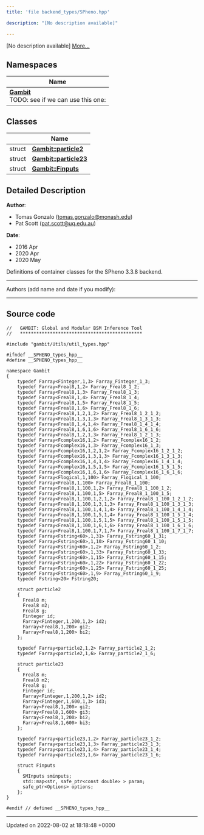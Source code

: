 ```yaml
---
title: 'file backend_types/SPheno.hpp'

description: "[No description available]"

---
```







[No description available] [More...](#detailed-description)

## Namespaces

| Name           |
| -------------- |
| **[Gambit](/documentation/code/darkbit_development/namespaces/namespacegambit/)** <br>TODO: see if we can use this one:  |

## Classes

|                | Name           |
| -------------- | -------------- |
| struct | **[Gambit::particle2](/documentation/code/darkbit_development/classes/structgambit_1_1particle2/)**  |
| struct | **[Gambit::particle23](/documentation/code/darkbit_development/classes/structgambit_1_1particle23/)**  |
| struct | **[Gambit::Finputs](/documentation/code/darkbit_development/classes/structgambit_1_1finputs/)**  |

## Detailed Description


**Author**: 

  * Tomas Gonzalo ([tomas.gonzalo@monash.edu](mailto:tomas.gonzalo@monash.edu)) 
  * Pat Scott ([pat.scott@uq.edu.au](mailto:pat.scott@uq.edu.au)) 


**Date**: 

  * 2016 Apr 
  * 2020 Apr
  * 2020 May


Definitions of container classes for the SPheno 3.3.8 backend.



------------------

Authors (add name and date if you modify):



------------------




## Source code

```
//   GAMBIT: Global and Modular BSM Inference Tool
//   *********************************************

#include "gambit/Utils/util_types.hpp"

#ifndef __SPHENO_types_hpp__
#define __SPHENO_types_hpp__

namespace Gambit
{
    typedef Farray<Finteger,1,3> Farray_Finteger_1_3;
    typedef Farray<Freal8,1,2> Farray_Freal8_1_2;
    typedef Farray<Freal8,1,3> Farray_Freal8_1_3;
    typedef Farray<Freal8,1,4> Farray_Freal8_1_4;
    typedef Farray<Freal8,1,5> Farray_Freal8_1_5;
    typedef Farray<Freal8,1,6> Farray_Freal8_1_6;
    typedef Farray<Freal8,1,2,1,2> Farray_Freal8_1_2_1_2;
    typedef Farray<Freal8,1,3,1,3> Farray_Freal8_1_3_1_3;
    typedef Farray<Freal8,1,4,1,4> Farray_Freal8_1_4_1_4;
    typedef Farray<Freal8,1,6,1,6> Farray_Freal8_1_6_1_6;
    typedef Farray<Freal8,1,2,1,3> Farray_Freal8_1_2_1_3;
    typedef Farray<Fcomplex16,1,2> Farray_Fcomplex16_1_2;
    typedef Farray<Fcomplex16,1,3> Farray_Fcomplex16_1_3;
    typedef Farray<Fcomplex16,1,2,1,2> Farray_Fcomplex16_1_2_1_2;
    typedef Farray<Fcomplex16,1,3,1,3> Farray_Fcomplex16_1_3_1_3;
    typedef Farray<Fcomplex16,1,4,1,4> Farray_Fcomplex16_1_4_1_4;
    typedef Farray<Fcomplex16,1,5,1,5> Farray_Fcomplex16_1_5_1_5;
    typedef Farray<Fcomplex16,1,6,1,6> Farray_Fcomplex16_1_6_1_6;
    typedef Farray<Flogical,1,100> Farray_Flogical_1_100;
    typedef Farray<Freal8,1,100> Farray_Freal8_1_100;
    typedef Farray<Freal8,1,100,1,2> Farray_Freal8_1_100_1_2;
    typedef Farray<Freal8,1,100,1,5> Farray_Freal8_1_100_1_5;
    typedef Farray<Freal8,1,100,1,2,1,2> Farray_Freal8_1_100_1_2_1_2;
    typedef Farray<Freal8,1,100,1,3,1,3> Farray_Freal8_1_100_1_3_1_3;
    typedef Farray<Freal8,1,100,1,4,1,4> Farray_Freal8_1_100_1_4_1_4;
    typedef Farray<Freal8,1,100,1,5,1,4> Farray_Freal8_1_100_1_5_1_4;
    typedef Farray<Freal8,1,100,1,5,1,5> Farray_Freal8_1_100_1_5_1_5;
    typedef Farray<Freal8,1,100,1,6,1,6> Farray_Freal8_1_100_1_6_1_6;
    typedef Farray<Freal8,1,100,1,7,1,7> Farray_Freal8_1_100_1_7_1_7;
    typedef Farray<Fstring<60>,1,31> Farray_Fstring60_1_31;
    typedef Farray<Fstring<60>,1,10> Farray_Fstring60_1_10;
    typedef Farray<Fstring<60>,1,2> Farray_Fstring60_1_2;
    typedef Farray<Fstring<60>,1,33> Farray_Fstring60_1_33;
    typedef Farray<Fstring<60>,1,15> Farray_Fstring60_1_15;
    typedef Farray<Fstring<60>,1,22> Farray_Fstring60_1_22;
    typedef Farray<Fstring<60>,1,25> Farray_Fstring60_1_25;
    typedef Farray<Fstring<60>,1,9> Farray_Fstring60_1_9;
    typedef Fstring<20> Fstring20;

    struct particle2
    {
      Freal8 m;
      Freal8 m2;
      Freal8 g;
      Finteger id;
      Farray<Finteger,1,200,1,2> id2;
      Farray<Freal8,1,200> gi2;
      Farray<Freal8,1,200> bi2;
    };

    typedef Farray<particle2,1,2> Farray_particle2_1_2;
    typedef Farray<particle2,1,6> Farray_particle2_1_6;

    struct particle23
    {
      Freal8 m;
      Freal8 m2;
      Freal8 g;
      Finteger id;
      Farray<Finteger,1,200,1,2> id2;
      Farray<Finteger,1,600,1,3> id3;
      Farray<Freal8,1,200> gi2;
      Farray<Freal8,1,600> gi3;
      Farray<Freal8,1,200> bi2;
      Farray<Freal8,1,600> bi3;
    };

    typedef Farray<particle23,1,2> Farray_particle23_1_2;
    typedef Farray<particle23,1,3> Farray_particle23_1_3;
    typedef Farray<particle23,1,4> Farray_particle23_1_4;
    typedef Farray<particle23,1,6> Farray_particle23_1_6;

    struct Finputs
    {
      SMInputs sminputs;
      std::map<str, safe_ptr<const double> > param;
      safe_ptr<Options> options;
    };
}

#endif // defined __SPHENO_types_hpp__
```


-------------------------------

Updated on 2022-08-02 at 18:18:48 +0000
